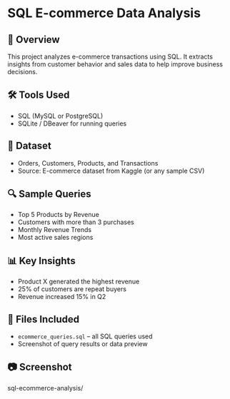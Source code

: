 # SQL E-commerce Data Analysis

## 🧾 Overview
This project analyzes e-commerce transactions using SQL. It extracts insights from customer behavior and sales data to help improve business decisions.

## 🛠️ Tools Used
- SQL (MySQL or PostgreSQL)
- SQLite / DBeaver for running queries

## 📂 Dataset
- Orders, Customers, Products, and Transactions
- Source: E-commerce dataset from Kaggle (or any sample CSV)

## 🔍 Sample Queries
- Top 5 Products by Revenue
- Customers with more than 3 purchases
- Monthly Revenue Trends
- Most active sales regions

## 📊 Key Insights
- Product X generated the highest revenue
- 25% of customers are repeat buyers
- Revenue increased 15% in Q2

## 📎 Files Included
- `ecommerce_queries.sql` – all SQL queries used
- Screenshot of query results or data preview

## 📷 Screenshot
sql-ecommerce-analysis/

